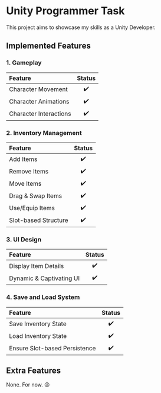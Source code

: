 # Unity Programmer Task

This project aims to showcase my skills as a Unity Developer.

## Implemented Features

### 1. Gameplay

| Feature                |        Status        |
|:-----------------------|:--------------------:|
| Character Movement     |  :heavy_check_mark:  |
| Character Animations   |  :heavy_check_mark:  |
| Character Interactions |  :heavy_check_mark:  |

### 2. Inventory Management

| Feature              |        Status        |
|:---------------------|:--------------------:|
| Add Items            |  :heavy_check_mark:  |
| Remove Items         |  :heavy_check_mark:  |
| Move Items           |  :heavy_check_mark:  |
| Drag & Swap Items    |  :heavy_check_mark:  |
| Use/Equip Items      |  :heavy_check_mark:  |
| Slot-based Structure |  :heavy_check_mark:  |

### 3. UI Design

| Feature                  |        Status        |
|:-------------------------|:--------------------:|
| Display Item Details     |  :heavy_check_mark:  |
| Dynamic & Captivating UI |  :heavy_check_mark:  |

### 4. Save and Load System

| Feature                       |        Status        |
|:------------------------------|:--------------------:|
| Save Inventory State          |  :heavy_check_mark:  |
| Load Inventory State          |  :heavy_check_mark:  |
| Ensure Slot-based Persistence |  :heavy_check_mark:  |

## Extra Features

None. For now. :wink:
